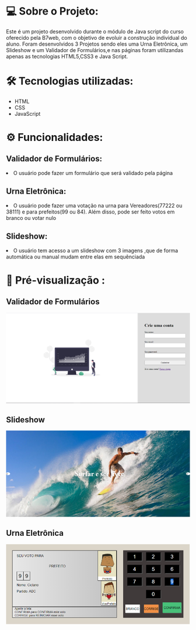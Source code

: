 # 💻  Sobre o Projeto:
Este é um projeto desenvolvido durante o módulo de Java script do curso oferecido pela B7web, com o objetivo de evoluir a construção individual do aluno. Foram desenvolvidos 3 Projetos sendo eles uma Urna Eletrônica, um Slideshow e um Validador de Formulários,e nas páginas foram utilizandas apenas as tecnologias HTML5,CSS3 e Java Script.
</br>
# 🛠 Tecnologias utilizadas:
<div>
    <ul>
        <li>HTML</li>
        <li>CSS</li>
        <li>JavaScript</li>
    </ul>
</div>

# ⚙️ Funcionalidades:
## Validador de Formulários:
  <li>O usuário pode fazer um formulário que será validado pela página</li>

## Urna Eletrônica:

<li>O usuário pode fazer uma votação na urna para Vereadores(77222 ou 38111) e para prefeitos(99 ou 84). Além disso, pode ser feito votos em branco ou votar nulo </li>

## Slideshow:
<li>O usuário tem acesso a um slideshow com 3 imagens ,que de forma automática ou manual mudam entre elas em sequênciada</li>

# 🎨 Pré-visualização :
## Validador de Formulários
<img src="midia.readme/form.png" alt="">

## Slideshow
<img src="midia.readme/Slideshow.png" alt="">

## Urna Eletrônica
<img src="midia.readme/Urna.png" alt="">

